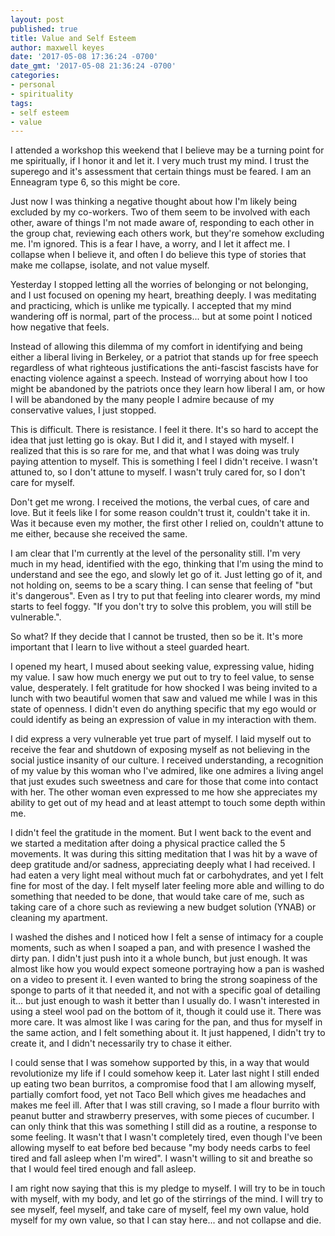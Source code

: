 ```yaml
---
layout: post
published: true
title: Value and Self Esteem
author: maxwell keyes
date: '2017-05-08 17:36:24 -0700'
date_gmt: '2017-05-08 21:36:24 -0700'
categories:
- personal
- spirituality
tags:
- self esteem
- value
---
```


I attended a workshop this weekend that I believe may be a turning point for me
spiritually, if I honor it and let it. I very much trust my mind. I trust the
superego and it's assessment that certain things must be feared. I am an
Enneagram type 6, so this might be core.

Just now I was thinking a negative thought about how I'm likely being excluded
by my co-workers. Two of them seem to be involved with each other, aware of
things I'm not made aware of, responding to each other in the group chat,
reviewing each others work, but they're somehow excluding me. I'm ignored. This
is a fear I have, a worry, and I let it affect me. I collapse when I believe it,
and often I do believe this type of stories that make me collapse,
isolate, and not value myself.

Yesterday I stopped letting all the worries of belonging or not belonging, and I
ust focused on opening my heart, breathing deeply. I was meditating and
practicing, which is unlike me typically. I accepted that my mind wandering off
is normal, part of the process... but at some point I noticed how negative that
feels.

Instead of allowing this dilemma of my comfort in identifying and being either a
liberal living in Berkeley, or a patriot that stands up for free speech
regardless of what righteous justifications the anti-fascist fascists have for
enacting violence against a speech. Instead of worrying about how I too might be
abandoned by the patriots once they learn how liberal I am, or how I will be
abandoned by the many people I admire because of my conservative values, I
just stopped.

This is difficult. There is resistance. I feel it there. It's so hard to accept
the idea that just letting go is okay. But I did it, and I stayed with myself.
I realized that this is so rare for me, and that what I was doing was truly
paying attention to myself. This is something I feel I didn't receive. I wasn't
attuned to, so I don't attune to myself. I wasn't truly cared for, so I don't
care for myself.

Don't get me wrong. I received the motions, the verbal cues, of care and love.
But it feels like I for some reason couldn't trust it, couldn't take it in. Was
it because even my mother, the first other I relied on, couldn't attune to
me either, because she received the same.

I am clear that I'm currently at the level of the personality still. I'm very
much in my head, identified with the ego, thinking that I'm using the mind to
understand and see the ego, and slowly let go of it. Just letting go of it,
and not holding on, seems to be a scary thing. I can sense that feeling of "but
it's dangerous". Even as I try to put that feeling into clearer words, my mind
starts to feel foggy. "If you don't try to solve this problem, you will still
be vulnerable.".

So what? If they decide that I cannot be trusted, then so be it. It's more
important that I learn to live without a steel guarded heart.

I opened my heart, I mused about seeking value, expressing value, hiding my
value. I saw how much energy we put out to try to feel value, to sense value,
desperately. I felt gratitude for how shocked I was being invited to a lunch
with two beautiful women that saw and valued me while I was in this state of
openness. I didn't even do anything specific that my ego would or could identify
as being an expression of value in my interaction with them.

I did express a very vulnerable yet true part of myself. I laid myself out to
receive the fear and shutdown of exposing myself as not believing in the social
justice insanity of our culture. I received understanding, a recognition of my
value by this woman who I've admired, like one admires a living angel that just
exudes such sweetness and care for those that come into contact with her. The
other woman even expressed to me how she appreciates my ability to get out of my
head and at least attempt to touch some depth within me.

I didn't feel the gratitude in the moment. But I went back to the event and we
started a meditation after doing a physical practice called the 5 movements. It
was during this sitting meditation that I was hit by a wave of deep gratitude
and/or sadness, appreciating deeply what I had received. I had eaten a very
light meal without much fat or carbohydrates, and yet I felt fine for most of
the day. I felt myself later feeling more able and willing to do something that
needed to be done, that would take care of me, such as taking care of a chore
such as reviewing a new budget solution (YNAB) or cleaning my apartment.

I washed the dishes and I noticed how I felt a sense of intimacy for a couple
moments, such as when I soaped a pan, and with presence I washed the dirty pan.
I didn't just push into it a whole bunch, but just enough. It was almost like
how you would expect someone portraying how a pan is washed on a video to
present it. I even wanted to bring the strong soapiness of the sponge to parts
of it that needed it, and not with a specific goal of detailing it... but just
enough to wash it better than I usually do. I wasn't interested in using a steel
wool pad on the bottom of it, though it could use it. There was more care. It
was almost like I was caring for the pan, and thus for myself in the same
action, and I felt something about it. It just happened, I didn't try to create
it, and I didn't necessarily try to chase it either.

I could sense that I was somehow supported by this, in a way that would
revolutionize my life if I could somehow keep it. Later last night I still ended
up eating two bean burritos, a compromise food that I am allowing myself,
partially comfort food, yet not Taco Bell which gives me headaches and makes me
feel ill. After that I was still craving, so I made a flour burrito with peanut
butter and strawberry preserves, with some pieces of cucumber. I can only think
that this was something I still did as a routine, a response to some feeling. It
wasn't that I wasn't completely tired, even though I've been allowing myself to
eat before bed because "my body needs carbs to feel tired and fall asleep when
I'm wired". I wasn't willing to sit and breathe so that I would feel tired
enough and fall asleep.

I am right now saying that this is my pledge to myself. I will try to be in
touch with myself, with my body, and let go of the stirrings of the mind. I will
try to see myself, feel myself, and take care of myself, feel my own value,
hold myself for my own value, so that I can stay here... and not collapse and
die.
